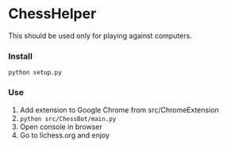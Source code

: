 # ChessHelper

This should be used only for playing against computers.

### Install
```python setup.py```

### Use
1. Add extension to Google Chrome from src/ChromeExtension
2. ```python src/ChessBot/main.py```
3. Open console in browser
4. Go to lichess.org and enjoy

